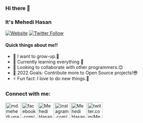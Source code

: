 ### Hi there 👋
### It's Mehedi Hasan

[![Website](https://img.shields.io/website?label=mehedi-hasan.me&style=for-the-badge&url=https%3A%2F%2Fcodestackr.com)](http://mehedi-hasan.me/)
[![Twitter Follow](https://img.shields.io/twitter/follow/mehedi705?color=1DA1F2&logo=twitter&style=for-the-badge)](https://twitter.com/intent/follow?original_referer=https%3A%2F%2Fgithub.com%2FcodeSTACKr&screen_name=mehedi705)

#### Quick things about me!!

- 🌱 I want to grow-up.🙂
- 🔭 Currently learning everything 🤣
- 👯 Looking to collaborate with other programmers.😊
- 🥅 2022 Goals: Contribute more to Open Source projects!😎
- ⚡ Fun fact: I love to do new things.🧐

### Connect with me:

[<img align="left" alt="md.mehedi.unaux | website" width="48px" src="https://img.icons8.com/color/48/000000/domain--v1.png" />][website]
[<img align="left" alt="facebook.com/Mehedi705" width="48px" src="https://img.icons8.com/color/48/000000/facebook-new.png" />][facebook]
[<img align="left" alt="Mehedi Hasan | Linkedin" width="48px" src="https://img.icons8.com/color/50/000000/linkedin.png" />][linkedin]
[<img align="left" alt="instagram.com/Mehedi705 | instagram" width="48px" src="https://img.icons8.com/color/50/000000/instagram-new--v1.png" />][instagram]
[<img align="left" alt="Mehedi Hasan | Stackoverflow" width="48px" src="https://img.icons8.com/color/50/000000/stackoverflow.png" />][stack]
[<img align="left" alt="twitter.com/Mehedi705 | Twitter" width="48px" src="https://img.icons8.com/color/50/000000/twitter--v1.png" />][twitter]

<br />

[website]: http://mehedi-hasan.herokuapp.com/
[facebook]: https://facebook.com/Mehedi705
[linkedin]: https://www.linkedin.com/in/mehedi-hasan-27a329192
[instagram]: https://www.instagram.com/mehedi705
[stack]: https://stackoverflow.com/users/14274660/mehedi-hasan
[twitter]: https://twitter.com/Mehedi705

